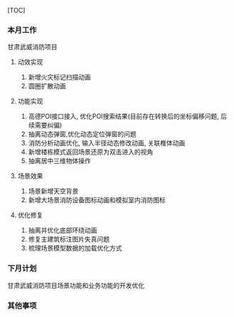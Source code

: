 [TOC]



### 本月工作

甘肃武威消防项目

1. 动效实现

   1. 新增火灾标记扫描动画
   2. 圆圈扩散动画

2. 功能实现

   1. 高德POI接口接入, 优化POI搜索结果(目前存在转换后的坐标偏移问题, 后续需要纠偏)
   2. 抽离动态弹窗,优化动态定位弹窗的问题 
   3. 消防分析动画优化, 输入半径动态修改动画, 关联椎体动画
   4. 新增楼栋模式返回场景还原为双击进入的视角
   5. 抽离居中三维物体操作

3. 场景效果

   1. 场景新增天空背景
   2. 新增大场景消防设备图标动画和模拟室内消防图标

4. 优化修复

   1. 抽离并优化底部环绕动画
   2. 修复主建筑标注图片失真问题
   3. 梳理场景模型数据的加载优化方式

   



### 下月计划

甘肃武威消防项目场景功能和业务功能的开发优化



### 其他事项